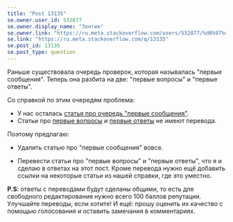 ```yaml
---
title: "Post 13135"
se.owner.user_id: 532877
se.owner.display_name: "Зонтик"
se.owner.link: "https://ru.meta.stackoverflow.com/users/532877/%d0%97%d0%be%d0%bd%d1%82%d0%b8%d0%ba"
se.link: "https://ru.meta.stackoverflow.com/q/13135"
se.post_id: 13135
se.post_type: question
---
```

<p>Раньше существовала очередь проверок, которая называлась &quot;первые сообщения&quot;. Теперь она разбита на две: &quot;первые вопросы&quot; и &quot;первые ответы&quot;.</p>
<p>Со справкой по этим очередям проблема:</p>
<ul>
<li>У нас осталась <a href="https://ru.stackoverflow.com/help/review-first-posts">статья про очередь &quot;первые сообщения&quot;</a>.</li>
<li>Статьи про <a href="https://ru.stackoverflow.com/help/review-first-questions">первые вопросы</a> и <a href="https://ru.stackoverflow.com/help/review-first-answers">первые ответы</a> не имеют перевода.</li>
</ul>
<p>Поэтому предлагаю:</p>
<ul>
<li><p>Удалить статью про &quot;первые сообщения&quot; вовсе.</p>
</li>
<li><p>Перевести статьи про &quot;первые вопросы&quot; и &quot;первые ответы&quot;, что я и сделаю в ответах на этот пост. Кроме перевода нужно ещё добавить ссылки на некоторые статьи из нашей справки, где это уместно.</p>
</li>
</ul>
<p><strong>P.S</strong>: ответы с переводами будут сделаны общими, то есть для свободного редактирования нужно всего 100 баллов репутации. Улучшайте переводы, если хотите! И ещё: прошу оценить их качество с помощью голосования и оставить замечания в комментариях.</p>
